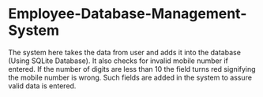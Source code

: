 # Employee-Database-Management-System
The system here takes the data from user and adds it into the database (Using SQLite Database). It also checks for invalid mobile number if entered. If the number of digits are less than 10 the field turns red signifying the mobile number is wrong. Such fields are added in the system to assure valid data is entered.
